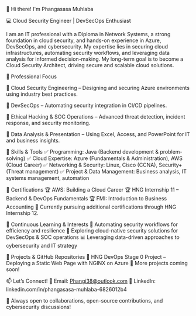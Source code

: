 👋 Hi there! I'm Phangasasa Muhlaba

💻 Cloud Security Engineer | DevSecOps Enthusiast

I am an IT professional with a Diploma in Network Systems, a strong foundation in cloud security, and hands-on experience in Azure, DevSecOps, and cybersecurity. My expertise lies in securing cloud infrastructures, automating security workflows, and leveraging data analysis for informed decision-making. My long-term goal is to become a Cloud Security Architect, driving secure and scalable cloud solutions.

💼 Professional Focus

🔹 Cloud Security Engineering – Designing and securing Azure environments using industry best practices.

🔹 DevSecOps – Automating security integration in CI/CD pipelines.

🔹 Ethical Hacking & SOC Operations – Advanced threat detection, incident response, and security monitoring.

🔹 Data Analysis & Presentation – Using Excel, Access, and PowerPoint for IT and business insights.

🔧 Skills & Tools
✅ Programming: Java (Backend development & problem-solving)
✅ Cloud Expertise: Azure (Fundamentals & Administration), AWS (Cloud Career)
✅ Networking & Security: Linux, Cisco (CCNA), Security+ (Threat management)
✅ Project & Data Management: Business analysis, IT systems management, automation

📜 Certifications
🏆 AWS: Building a Cloud Career
🏆 HNG Internship 11 – Backend & DevOps Fundamentals
🏆 FMI: Introduction to Business Accounting
📌 Currently pursuing additional certifications through HNG Internship 12.

🌱 Continuous Learning & Interests
🚀 Automating security workflows for efficiency and resilience
🔐 Exploring cloud-native security solutions for DevSecOps & SOC operations
📊 Leveraging data-driven approaches to cybersecurity and IT strategy

📂 Projects & GitHub Repositories
🔗 HNG DevOps Stage 0 Project – Deploying a Static Web Page with NGINX on Azure
🔗 More projects coming soon!

📫 Let’s Connect!
📧 Email: Phangi38@outlook.com
💼 LinkedIn: linkedin.com/in/phangasasa-muhlaba-6826012b4

🚀 Always open to collaborations, open-source contributions, and cybersecurity discussions!

